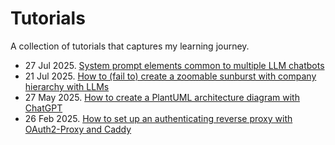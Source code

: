 # Tutorials

A collection of tutorials that captures my learning journey.

- 27 Jul 2025. [System prompt elements common to multiple LLM chatbots](system-prompt-elements/)
- 21 Jul 2025. [How to (fail to) create a zoomable sunburst with company hierarchy with LLMs](zoomable-sunburst/)
- 27 May 2025. [How to create a PlantUML architecture diagram with ChatGPT](plantuml/)
- 26 Feb 2025. [How to set up an authenticating reverse proxy with OAuth2-Proxy and Caddy](oauth2-proxy/)
